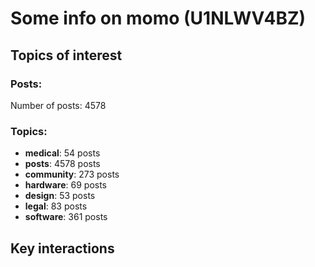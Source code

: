 # Some info on momo (U1NLWV4BZ)


## Topics of interest

### Posts: 

Number of posts: 4578

### Topics:

* __medical__: 54 posts
* __posts__: 4578 posts
* __community__: 273 posts
* __hardware__: 69 posts
* __design__: 53 posts
* __legal__: 83 posts
* __software__: 361 posts

## Key interactions 

